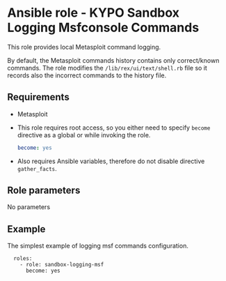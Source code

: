 # Ansible role - KYPO Sandbox Logging Msfconsole Commands

This role provides local Metasploit command logging. 

By default, the Metasploit commands history contains only correct/known commands. The role modifies the `/lib/rex/ui/text/shell.rb` file so it records also the incorrect commands to the history file. 

## Requirements

* Metasploit 

* This role requires root access, so you either need to specify `become` directive as a global or while invoking the role.

    ```yml
    become: yes
    ```
    
* Also requires Ansible variables, therefore do not disable directive `gather_facts`.

## Role parameters

No parameters

## Example

The simplest example of logging msf commands configuration.

```
  roles:
    - role: sandbox-logging-msf
      become: yes
```
